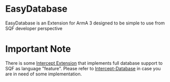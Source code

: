 EasyDatabase
============
EasyDatabase is an Extension for ArmA 3 designed to be simple to use from SQF developer perspective


Important Note
==============
There is some [Intercept Extension](https://github.com/intercept/intercept) that implements full database support to SQF as language "feature".
Please refer to [Intercept-Database](https://github.com/intercept/intercept-database) in case you are in need of some implementation.
